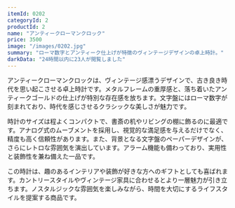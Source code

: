 ```yaml
---
itemId: 0202
categoryId: 2
productId: 2
name: "アンティークローマンクロック"
price: 3500
image: "/images/0202.jpg"
summary: "ローマ数字とアンティーク仕上げが特徴のヴィンテージデザインの卓上時計。" 
darkData: "24時間以内に23人が閲覧しました"
---
```


アンティークローマンクロックは、ヴィンテージ感漂うデザインで、古き良き時代を思い起こさせる卓上時計です。メタルフレームの重厚感と、落ち着いたアンティークゴールドの仕上げが特別な存在感を放ちます。文字盤にはローマ数字が刻まれており、時代を感じさせるクラシックな美しさが魅力です。

時計のサイズは程よくコンパクトで、書斎の机やリビングの棚に飾るのに最適です。アナログ式のムーブメントを採用し、視覚的な満足感を与えるだけでなく、精度も高く信頼性があります。また、背景となる文字盤のペーパーデザインが、さらにレトロな雰囲気を演出しています。アラーム機能も備わっており、実用性と装飾性を兼ね備えた一品です。

この時計は、趣のあるインテリアや装飾が好きな方へのギフトとしても喜ばれます。カントリースタイルやヴィンテージ家具に合わせるとより一層魅力が引き立ちます。ノスタルジックな雰囲気を楽しみながら、時間を大切にするライフスタイルを提案する商品です。
